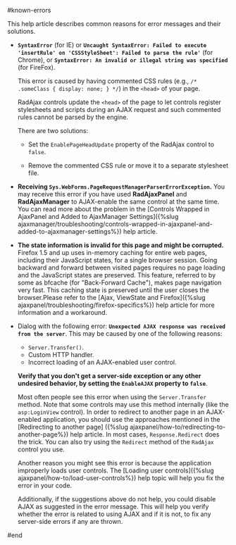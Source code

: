 #known-errors

This help article describes common reasons for error messages and their solutions.

* **`SyntaxError`** (for IE) or **`Uncaught SyntaxError: Failed to execute 'insertRule' on 'CSSStyleSheet': Failed to parse the rule'`** (for Chrome), or **`SyntaxError: An invalid or illegal string was specified`** (for FireFox).

	This error is caused by having commented CSS rules (e.g., `/* .someClass { display: none; } */`) in the `<head>` of your page.

	RadAjax controls update the `<head>` of the page to let controls register stylesheets and scripts during an AJAX request and such commented rules cannot be parsed by the engine.

	There are two solutions:

	* Set the `EnablePageHeadUpdate` property of the RadAjax control to `false`.

	* Remove the commented CSS rule or move it to a separate stylesheet file.


* **Receiving `Sys.WebForms.PageRequestManagerParserErrorException`.** You may receive this error if you have used **RadAjaxPanel** and **RadAjaxManager** to AJAX-enable the same control at the same time. You can read more about the problem in the [Controls Wrapped in AjaxPanel and Added to AjaxManager Settings]({%slug ajaxmanager/troubleshooting/controls-wrapped-in-ajaxpanel-and-added-to-ajaxmanager-settings%}) help article.


* **The state information is invalid for this page and might be corrupted.** Firefox 1.5 and up uses in-memory caching for entire web pages, including their JavaScript states, for a single browser session. Going backward and forward between visited pages requires no page loading and the JavaScript states are preserved. This feature, referred to by some as bfcache (for "Back-Forward Cache"), makes page navigation very fast. This caching state is preserved until the user closes the browser.Please refer to the [Ajax, ViewState and Firefox]({%slug ajaxpanel/troubleshooting/firefox-specifics%}) help article for more information and a workaround.

* Dialog with the following error: **`Unexpected AJAX response was received from the server`**. This may be caused by one of the following reasons:

	* `Server.Transfer()`.
	* Custom HTTP handler.
	* Incorrect loading of an AJAX-enabled user control.

	**Verify that you don't get a server-side exception or any other undesired behavior, by setting the `EnableAJAX` property to `false`**.

	Most often people see this error when using the `Server.Transfer` method. Note that some controls may use this method internally (like the `asp:LoginView` control). In order to redirect to another page in an AJAX-enabled application, you should use the approaches mentioned in the [Redirecting to another page] ({%slug ajaxpanel/how-to/redirecting-to-another-page%}) help article. In most cases, `Response.Redirect` does the trick. You can also try using the `Redirect` method of the `RadAjax` control you use.

	Another reason you might see this error is because the application improperly loads user controls. The [Loading user controls]({%slug ajaxpanel/how-to/load-user-controls%}) help topic will help you fix the error in your code.

	Additionally, if the suggestions above do not help, you could disable AJAX as suggested in the error message. This will help you verify whether the error is related to using AJAX and if it is not, to fix any server-side errors if any are thrown.

#end